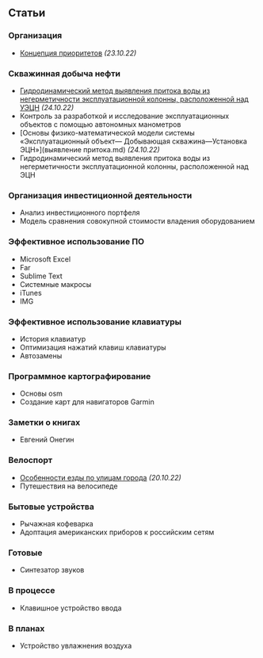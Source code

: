 ## Статьи
### Организация  
- [Концепция приоритетов](приоритеты.md) *(23.10.22)*

### Скважинная добыча нефти  
- [Гидродинамический метод выявления притока воды из негерметичности эксплуатационной колонны, расположенной над УЭЦН](03.html) *(24.10.22)*
- Контроль за разработкой и исследование эксплуатационных объектов с помощью автономных манометров
- [Основы физико-математической модели системы «Эксплуатационный объект— Добывающая скважина—Установка ЭЦН»](выявление притока.md) *(24.10.22)*
- Гидродинамический метод выявления притока воды из негерметичности эксплуатационной колонны, расположенной над ЭЦН

### Организация инвестиционной деятельности  
- Анализ инвестиционного портфеля
- Модель сравнения совокупной стоимости владения оборудованием

### Эффективное использование ПО  
- Microsoft Excel
- Far
- Sublime Text
- Системные макросы
- iTunes
- IMG

### Эффективное использование клавиатуры  
- История клавиатур
- Оптимизация нажатий клавиш клавиатуры
- Автозамены

### Программное картографирование 
- Основы osm
- Создание карт для навигаторов Garmin

### Заметки о книгах  
- Евгений Онегин

### Велоспорт  
- [Особенности езды по улицам города](езда.md) *(20.10.22)*
- Путешествия на велосипеде

### Бытовые устройства  
- Рычажная кофеварка
- Адоптация американских приборов к российским сетям

### Готовые  
- Синтезатор звуков

### В процессе  
- Клавишное устройство ввода

### В планах  
- Устройство увлажнения воздуха
